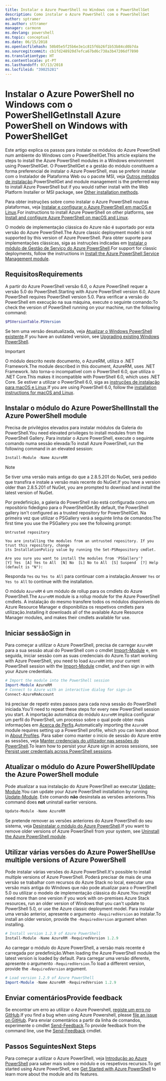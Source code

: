 ```yaml
---
title: Instalar o Azure PowerShell no Windows com o PowerShellGet
description: Como instalar o Azure PowerShell com o PowerShellGet
author: sptramer
ms.author: sttramer
manager: carmonm
ms.devlang: powershell
ms.topic: conceptual
ms.date: 06/15/2018
ms.openlocfilehash: 50b05e5f25b6e3e1c815f6b26f1b53b84cd0b7da
ms.sourcegitcommit: cb1fd248920d7efca67bd6c738a3b47206df7890
ms.translationtype: HT
ms.contentlocale: pt-PT
ms.lasthandoff: 07/13/2018
ms.locfileid: "39025281"
---
```

# <a name="install-azure-powershell-on-windows-with-powershellget"></a><span data-ttu-id="940a5-103">Instalar o Azure PowerShell no Windows com o PowerShellGet</span><span class="sxs-lookup"><span data-stu-id="940a5-103">Install Azure PowerShell on Windows with PowerShellGet</span></span>

<span data-ttu-id="940a5-104">Este artigo explica os passos para instalar os módulos do Azure PowerShell num ambiente do Windows com o PowerShellGet.</span><span class="sxs-lookup"><span data-stu-id="940a5-104">This article explains the steps to install the Azure PowerShell modules in a Windows environment using PowerShellGet.</span></span> <span data-ttu-id="940a5-105">O PowerShellGet e a gestão do módulo constituem a forma preferencial de instalar o Azure PowerShell, mas se preferir instalar com o Instalador de Plataforma Web ou o pacote MSI, veja [Outros métodos de instalação](other-install.md).</span><span class="sxs-lookup"><span data-stu-id="940a5-105">PowerShellGet and module management is the preferred way to install Azure PowerShell but if you would rather install with the Web Platform Installer or MSI package, see [Other installation methods](other-install.md).</span></span>

<span data-ttu-id="940a5-106">Para obter instruções sobre como instalar o Azure PowerShell noutras plataformas, veja [Instalar e configurar o Azure PowerShell em macOS e Linux](install-azurermps-maclinux.md).</span><span class="sxs-lookup"><span data-stu-id="940a5-106">For instructions to install Azure PowerShell on other platforms, see [Install and configure Azure PowerShell on macOS and Linux](install-azurermps-maclinux.md).</span></span>

<span data-ttu-id="940a5-107">O modelo de implementação clássica do Azure não é suportado por esta versão do Azure PowerShell.</span><span class="sxs-lookup"><span data-stu-id="940a5-107">The Azure classic deployment model is not supported by this version of Azure PowerShell.</span></span> <span data-ttu-id="940a5-108">Para obter suporte para implementações clássicas, siga as instruções indicadas em [Instalar o módulo de Gestão de Serviço do Azure PowerShell](/powershell/azure/servicemanagement/install-azure-ps).</span><span class="sxs-lookup"><span data-stu-id="940a5-108">For support for classic deployments, follow the instructions in [Install the Azure PowerShell Service Management module](/powershell/azure/servicemanagement/install-azure-ps).</span></span>

## <a name="requirements"></a><span data-ttu-id="940a5-109">Requisitos</span><span class="sxs-lookup"><span data-stu-id="940a5-109">Requirements</span></span>

<span data-ttu-id="940a5-110">A partir do Azure PowerShell versão 6.0, o Azure PowerShell requer a versão 5.0 do PowerShell.</span><span class="sxs-lookup"><span data-stu-id="940a5-110">Starting with Azure PowerShell version 6.0, Azure PowerShell requires PowerShell version 5.0.</span></span> <span data-ttu-id="940a5-111">Para verificar a versão do PowerShell em execução na sua máquina, execute o seguinte comando:</span><span class="sxs-lookup"><span data-stu-id="940a5-111">To check the version of PowerShell running on your machine, run the following command:</span></span>

```powershell
$PSVersionTable.PSVersion
```

<span data-ttu-id="940a5-112">Se tem uma versão desatualizada, veja [Atualizar o Windows PowerShell existente](/powershell/scripting/setup/installing-windows-powershell?view=powershell-6#upgrading-existing-windows-powershell).</span><span class="sxs-lookup"><span data-stu-id="940a5-112">If you have an outdated version, see [Upgrading existing Windows PowerShell](/powershell/scripting/setup/installing-windows-powershell?view=powershell-6#upgrading-existing-windows-powershell).</span></span>

> [!IMPORTANT]
> <span data-ttu-id="940a5-113">O módulo descrito neste documento, o AzureRM, utiliza o .NET Framework.</span><span class="sxs-lookup"><span data-stu-id="940a5-113">The module described in this document, AzureRM, uses .NET Framework.</span></span> <span data-ttu-id="940a5-114">Isto torna-o incompatível com o PowerShell 6.0, que utiliza o .NET Core.</span><span class="sxs-lookup"><span data-stu-id="940a5-114">This makes it incompatible with PowerShell 6.0, which uses .NET Core.</span></span> <span data-ttu-id="940a5-115">Se estiver a utilizar o PowerShell 6.0, siga as [instruções de instalação para macOS e Linux](install-azurermps-maclinux.md).</span><span class="sxs-lookup"><span data-stu-id="940a5-115">If you are using PowerShell 6.0, follow the [installation instructions for macOS and Linux](install-azurermps-maclinux.md).</span></span>

## <a name="install-the-azure-powershell-module"></a><span data-ttu-id="940a5-116">Instalar o módulo do Azure PowerShell</span><span class="sxs-lookup"><span data-stu-id="940a5-116">Install the Azure PowerShell module</span></span>

<span data-ttu-id="940a5-117">Precisa de privilégios elevados para instalar módulos da Galeria do PowerShell.</span><span class="sxs-lookup"><span data-stu-id="940a5-117">You need elevated privileges to install modules from the PowerShell Gallery.</span></span> <span data-ttu-id="940a5-118">Para instalar o Azure PowerShell, execute o seguinte comando numa sessão elevada:</span><span class="sxs-lookup"><span data-stu-id="940a5-118">To install Azure PowerShell, run the following command in an elevated session:</span></span>

```powershell
Install-Module -Name AzureRM
```

> [!NOTE]
> <span data-ttu-id="940a5-119">Se tiver uma versão mais antiga do que a 2.8.5.201 do NuGet, será pedido que transfira e instale a versão mais recente do NuGet.</span><span class="sxs-lookup"><span data-stu-id="940a5-119">If you have a version older than 2.8.5.201 of NuGet, you are prompted to download and install the latest version of NuGet.</span></span>

<span data-ttu-id="940a5-120">Por predefinição, a galeria do PowerShell não está configurada como um repositório fidedigno para o PowerShellGet.</span><span class="sxs-lookup"><span data-stu-id="940a5-120">By default, the PowerShell gallery isn't configured as a trusted repository for PowerShellGet.</span></span> <span data-ttu-id="940a5-121">Na primeira vez que utilizar o PSGallery verá a seguinte linha de comandos:</span><span class="sxs-lookup"><span data-stu-id="940a5-121">The first time you use the PSGallery you see the following prompt:</span></span>

```output
Untrusted repository

You are installing the modules from an untrusted repository. If you trust this repository, change
its InstallationPolicy value by running the Set-PSRepository cmdlet.

Are you sure you want to install the modules from 'PSGallery'?
[Y] Yes  [A] Yes to All  [N] No  [L] No to All  [S] Suspend  [?] Help (default is "N"):
```

<span data-ttu-id="940a5-122">Responda `Yes` ou `Yes to All` para continuar com a instalação.</span><span class="sxs-lookup"><span data-stu-id="940a5-122">Answer `Yes` or `Yes to All` to continue with the installation.</span></span>

<span data-ttu-id="940a5-123">O módulo `AzureRM` é um módulo de rollup para os cmdlets do Azure PowerShell.</span><span class="sxs-lookup"><span data-stu-id="940a5-123">The `AzureRM` module is a rollup module for the Azure PowerShell cmdlets.</span></span> <span data-ttu-id="940a5-124">A instalação do mesmo transfere todos os módulos disponíveis do Azure Resource Manager e disponibiliza os respetivos cmdlets para utilização.</span><span class="sxs-lookup"><span data-stu-id="940a5-124">Installing it downloads all of the available Azure Resource Manager modules, and makes their cmdlets available for use.</span></span>

## <a name="sign-in"></a><span data-ttu-id="940a5-125">Iniciar sessão</span><span class="sxs-lookup"><span data-stu-id="940a5-125">Sign in</span></span>

<span data-ttu-id="940a5-126">Para começar a utilizar o Azure PowerShell, precisa de carregar `AzureRM` para a sua sessão atual do PowerShell com o cmdlet [Import-Module](/powershell/module/Microsoft.PowerShell.Core/Import-Module) e, em seguida, iniciar sessão com as suas credenciais do Azure.</span><span class="sxs-lookup"><span data-stu-id="940a5-126">To start working with Azure PowerShell, you need to load `AzureRM` into your current PowerShell session with the [Import-Module](/powershell/module/Microsoft.PowerShell.Core/Import-Module) cmdlet, and then sign in with your Azure credentials.</span></span>

```powershell
# Import the module into the PowerShell session
Import-Module AzureRM
# Connect to Azure with an interactive dialog for sign-in
Connect-AzureRmAccount
```

<span data-ttu-id="940a5-127">Irá precisar de repetir estes passos para cada nova sessão do PowerShell iniciada.</span><span class="sxs-lookup"><span data-stu-id="940a5-127">You'll need to repeat these steps for every new PowerShell session you start.</span></span> <span data-ttu-id="940a5-128">A importação automática do módulo `AzureRM` implica configurar um perfil do PowerShell, um processo sobre o qual pode obter mais informações em [Acerca de Perfis](/powershell/module/microsoft.powershell.core/about/about_profiles).</span><span class="sxs-lookup"><span data-stu-id="940a5-128">Automatically importing the `AzureRM` module requires setting up a PowerShell profile, which you can learn about in [About Profiles](/powershell/module/microsoft.powershell.core/about/about_profiles).</span></span>
<span data-ttu-id="940a5-129">Para saber como manter o início de sessão do Azure entre as sessões, veja [Manter credenciais do utilizador nas sessões do PowerShell](context-persistence.md).</span><span class="sxs-lookup"><span data-stu-id="940a5-129">To learn how to persist your Azure sign in across sessions, see [Persist user credentials across PowerShell sessions](context-persistence.md).</span></span>

## <a name="update-the-azure-powershell-module"></a><span data-ttu-id="940a5-130">Atualizar o módulo do Azure PowerShell</span><span class="sxs-lookup"><span data-stu-id="940a5-130">Update the Azure PowerShell module</span></span>

<span data-ttu-id="940a5-131">Pode atualizar a sua instalação do Azure PowerShell ao executar [Update-Module](/powershell/module/powershellget/update-module).</span><span class="sxs-lookup"><span data-stu-id="940a5-131">You can update your Azure PowerShell installation by running [Update-Module](/powershell/module/powershellget/update-module).</span></span> <span data-ttu-id="940a5-132">Este comando __não__ desinstala as versões anteriores.</span><span class="sxs-lookup"><span data-stu-id="940a5-132">This command does __not__ uninstall earlier versions.</span></span>

```powershell
Update-Module -Name AzureRM
```

<span data-ttu-id="940a5-133">Se pretende remover as versões anteriores do Azure PowerShell do seu sistema, veja [Desinstalar o módulo do Azure PowerShell](uninstall-azurerm-ps.md).</span><span class="sxs-lookup"><span data-stu-id="940a5-133">If you want to remove older versions of Azure PowerShell from your system, see [Uninstall the Azure PowerShell module](uninstall-azurerm-ps.md).</span></span>

## <a name="use-multiple-versions-of-azure-powershell"></a><span data-ttu-id="940a5-134">Utilizar várias versões do Azure PowerShell</span><span class="sxs-lookup"><span data-stu-id="940a5-134">Use multiple versions of Azure PowerShell</span></span>

<span data-ttu-id="940a5-135">Pode instalar várias versões do Azure PowerShell.</span><span class="sxs-lookup"><span data-stu-id="940a5-135">It's possible to install multiple versions of Azure PowerShell.</span></span> <span data-ttu-id="940a5-136">Poderá precisar de mais de uma versão se trabalhar com recursos do Azure Stack no local, executar uma versão mais antiga do Windows que não pode atualizar para o PowerShell 5.0 ou utilizar o modelo de implementação clássica do Azure.</span><span class="sxs-lookup"><span data-stu-id="940a5-136">You might need more than one version if you work with on-premises Azure Stack resources, run an older version of Windows that you can't update to PowerShell 5.0, or use the Azure classic deployment model.</span></span> <span data-ttu-id="940a5-137">Para instalar uma versão anterior, apresente o argumento `-RequiredVersion` ao instalar.</span><span class="sxs-lookup"><span data-stu-id="940a5-137">To install an older version, provide the `-RequiredVersion` argument when installing.</span></span>

```powershell
# Install version 1.2.9 of Azure PowerShell
Install-Module -Name AzureRM -RequiredVersion 1.2.9
```

<span data-ttu-id="940a5-138">Ao carregar o módulo do Azure PowerShell, a versão mais recente é carregada por predefinição.</span><span class="sxs-lookup"><span data-stu-id="940a5-138">When loading the Azure PowerShell module the latest version is loaded by default.</span></span> <span data-ttu-id="940a5-139">Para carregar uma versão diferente, apresente o argumento `-RequiredVersion`.</span><span class="sxs-lookup"><span data-stu-id="940a5-139">To load a different version, provide the `-RequiredVersion` argument.</span></span>

```powershell
# Load version 1.2.9 of Azure PowerShell
Import-Module -Name AzureRM -RequiredVersion 1.2.9
```

## <a name="provide-feedback"></a><span data-ttu-id="940a5-140">Enviar comentários</span><span class="sxs-lookup"><span data-stu-id="940a5-140">Provide feedback</span></span>

<span data-ttu-id="940a5-141">Se encontrar um erro ao utilizar o Azure Powershell, [registe um erro no GitHub](https://github.com/Azure/azure-powershell/issues).</span><span class="sxs-lookup"><span data-stu-id="940a5-141">If you find a bug when using Azure Powershell, please [file an issue on GitHub](https://github.com/Azure/azure-powershell/issues).</span></span>
<span data-ttu-id="940a5-142">Para enviar comentários a partir da linha de comandos, experimente o cmdlet [Send-Feedback](/powershell/module/azurerm.profile/send-feedback).</span><span class="sxs-lookup"><span data-stu-id="940a5-142">To provide feedback from the command line, use the [Send-Feedback](/powershell/module/azurerm.profile/send-feedback) cmdlet.</span></span>

## <a name="next-steps"></a><span data-ttu-id="940a5-143">Passos Seguintes</span><span class="sxs-lookup"><span data-stu-id="940a5-143">Next Steps</span></span>

<span data-ttu-id="940a5-144">Para começar a utilizar o Azure PowerShell, veja [Introdução ao Azure PowerShell](get-started-azureps.md) para saber mais sobre o módulo e os respetivos recursos.</span><span class="sxs-lookup"><span data-stu-id="940a5-144">To get started using Azure PowerShell, see [Get Started with Azure PowerShell](get-started-azureps.md) to learn more about the module and its features.</span></span>